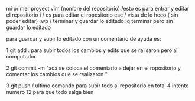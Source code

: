 mi primer proyect
vim (nombre del repositorio) /esto es para entrar y editar el repositorio 
i / es para editar el ropositorio 
esc / vista de lo heco ( sin poder editar)
:wp / terminar y guardar lo editado 
:q terminar pero sin guardar lo editado 

para guardar y subir lo editado con un comentario de ayuda es:

1 git add . para subir todos los cambios y edits que se ralisaron pero al computador 

2 git commit -m "aca se coloca el comentario a dejar en el ropositorio y comentar los cambios que se realizaron "
 
3 git push / ultimo comando para subir todo al repositorio en total 
4 intento numero 12 para que todo salga bien 

 
